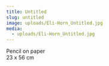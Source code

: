 ```yaml
---
title: Untitled
slug: untitled
image: uploads/Eli-Horn_Untitled.jpg
media:
  - uploads/Eli-Horn_Untitled.jpg
---
```


Pencil on paper  
23 x 56 cm
